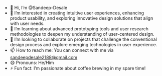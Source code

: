 - 👋 Hi, I’m @Sandeep-Desale
- 👀 I’m interested in creating intuitive user experiences, enhancing product usability, and exploring innovative design solutions that align with user needs.
- 🌱 I’m learning about advanced prototyping tools and user research methodologies to deepen my understanding of user-centered design.
- 💞️ I’m looking to collaborate on projects that challenge the conventional design process and explore emerging technologies in user experience.
- 📫 How to reach me: You can connect with me via sandeepdesale2188@gmail.com
- 😄 Pronouns: He/Him
- ⚡ Fun fact: I’m passionate about coffee brewing in my spare time!

<!---
Sandeep-Desale/Sandeep-Desale is a ✨ special ✨ repository because its `README.md` (this file) appears on your GitHub profile.
You can click the Preview link to take a look at your changes.
--->
